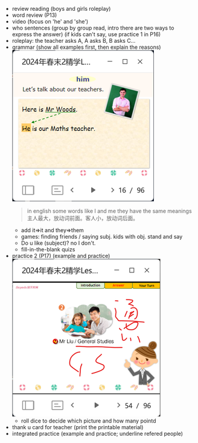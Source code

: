 - review reading (boys and girls roleplay)
- word review (P13)
- video (focus on 'he' and 'she')
- who sentences (group by group read, intro there are two ways to express the answer) (if kids can't say, use practice 1 in P16)
- roleplay: the teacher asks A, A asks B, B asks C...
- grammar (show all examples first, then explain the reasons)
  ![alt text](image-1.png)
  > in english some words like I and me they have the same meanings
  > 主人最大，放动词前面。客人小，放动词后面。
  - add it=>it and they=>them
  - games: finding friends / saying subj. kids with obj. stand and say
  - Do u like (subject)? no I don't.
  - fill-in-the-blank quizs
- practice 2 (P17) (example and practice)
  ![alt text](image-2.png)
  -  roll dice to decide which picture and how many pointd
-  thank u card for teacher (print the printable material)
-  integrated practice (example and practice; underline refered people)
